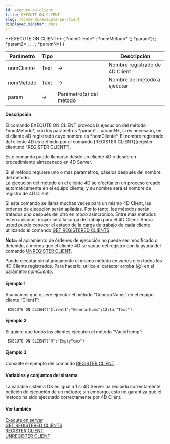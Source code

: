 ```yaml
---
id: execute-on-client
title: EXECUTE ON CLIENT
slug: /commands/execute-on-client
displayed_sidebar: docs
---
```


<!--REF #_command_.EXECUTE ON CLIENT.Syntax-->**EXECUTE ON CLIENT** ( *nomCliente* ; *nomMetodo* {; *param*}{; *param2* ; ... ; *paramN*} )<!-- END REF-->
<!--REF #_command_.EXECUTE ON CLIENT.Params-->
| Parámetro | Tipo |  | Descripción |
| --- | --- | --- | --- |
| nomCliente | Text | &#8594;  | Nombre registrado de 4D Client |
| nomMetodo | Text | &#8594;  | Nombre del método a ejecutar |
| param | &#8594;  | Parámetro(s) del método |

<!-- END REF-->

#### Descripción 

<!--REF #_command_.EXECUTE ON CLIENT.Summary-->El comando EXECUTE ON CLIENT provoca la ejecución del método *nomMetodo*, con los parámetros *param1.<!-- END REF-->.. paramN*, si es necesario, en el cliente 4D registrado cuyo nombre es *nomCliente*. El nombre registrado del cliente 4D es definido por el comando [REGISTER CLIENT](register-client.md "REGISTER CLIENT").   
Este comando puede llamarse desde un cliente 4D o desde un procedimiento almacenado en 4D Server. 

Si el método requiere uno o más parámetros, páselos después del nombre del método.   
La ejecución del método en el cliente 4D se efectúa en un proceso creado automáticamente en el equipo cliente, y su nombre será el nombre de registro de 4D Client. 

Si este comando se llama muchas veces para un mismo 4D Client, las órdenes de ejecución serán apiladas. Por lo tanto, los métodos serán tratados uno después del otro en modo asincrónico. Entre más métodos estén apilados, mayor será la carga de trabajo para el 4D Client. Ahora usted puede conocer el estado de la carga de trabajo de cada cliente utilizando el comando [GET REGISTERED CLIENTS](get-registered-clients.md "GET REGISTERED CLIENTS").

**Nota:** el apilamiento de órdenes de ejecución no puede ser modificado o detenido, a menos que el cliente 4D se saque del registro con la ayuda del comando [UNREGISTER CLIENT](unregister-client.md "UNREGISTER CLIENT").

Puede ejecutar simultáneamente el mismo método en varios o en todos los 4D Clients registrados. Para hacerlo, utilice el carácter arroba (@) en el parámetro *nomCliente*.

#### Ejemplo 1 

Asumamos que quiere ejecutar el método “GenerarNums” en el equipo cliente “Client1”:

```4d
 EXECUTE ON CLIENT("Client1";"GenerarNums";12;$a;"Text")
```

#### Ejemplo 2 

Si quiere que todos los clientes ejecuten el método “VacioTiemp”:

```4d
 EXECUTE ON CLIENT("@";"EmptyTemp")
```

#### Ejemplo 3 

Consulte el ejemplo del comando [REGISTER CLIENT](register-client.md "REGISTER CLIENT").

#### Variables y conjuntos del sistema 

 La variable sistema OK es igual a 1 si 4D Server ha recibido correctamente petición de ejecución de un método; sin embargo, esto no garantiza que el método ha sido ejecutado correctamente por 4D Client.

#### Ver también 

[Execute on server](execute-on-server.md)  
[GET REGISTERED CLIENTS](get-registered-clients.md)  
[REGISTER CLIENT](register-client.md)  
[UNREGISTER CLIENT](unregister-client.md)  